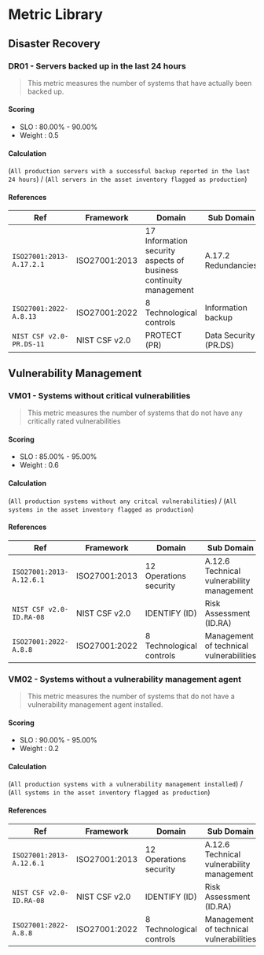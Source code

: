 # Metric Library


## Disaster Recovery


### DR01 - Servers backed up in the last 24 hours

> This metric measures the number of systems that have actually been backed up.


#### Scoring

* SLO : 80.00% - 90.00%
* Weight : 0.5

#### Calculation

(`All production servers with a successful backup reported in the last 24 hours`) / (`All servers in the asset inventory flagged as production`)

#### References

|**Ref**|**Framework**|**Domain**|**Sub Domain**|
|--|--|--|--|
|`ISO27001:2013-A.17.2.1`|ISO27001:2013|17 Information security aspects of business continuity management|A.17.2 Redundancies|
|`ISO27001:2022-A.8.13`|ISO27001:2022|8 Technological controls|Information backup|
|`NIST CSF v2.0-PR.DS-11`|NIST CSF v2.0|PROTECT (PR)|Data Security (PR.DS)|









## Vulnerability Management




### VM01 - Systems without critical vulnerabilities

> This metric measures the number of systems that do not have any critically rated vulnerabilities


#### Scoring

* SLO : 85.00% - 95.00%
* Weight : 0.6

#### Calculation

(`All production systems without any critcal vulnerabilities`) / (`All systems in the asset inventory flagged as production`)

#### References

|**Ref**|**Framework**|**Domain**|**Sub Domain**|
|--|--|--|--|
|`ISO27001:2013-A.12.6.1`|ISO27001:2013|12 Operations security|A.12.6 Technical vulnerability management|
|`NIST CSF v2.0-ID.RA-08`|NIST CSF v2.0|IDENTIFY (ID)|Risk Assessment (ID.RA)|
|`ISO27001:2022-A.8.8`|ISO27001:2022|8 Technological controls|Management of technical vulnerabilities|




### VM02 - Systems without a vulnerability management agent

> This metric measures the number of systems that do not have a vulnerability management agent installed.


#### Scoring

* SLO : 90.00% - 95.00%
* Weight : 0.2

#### Calculation

(`All production systems with a vulnerability management installed`) / (`All systems in the asset inventory flagged as production`)

#### References

|**Ref**|**Framework**|**Domain**|**Sub Domain**|
|--|--|--|--|
|`ISO27001:2013-A.12.6.1`|ISO27001:2013|12 Operations security|A.12.6 Technical vulnerability management|
|`NIST CSF v2.0-ID.RA-08`|NIST CSF v2.0|IDENTIFY (ID)|Risk Assessment (ID.RA)|
|`ISO27001:2022-A.8.8`|ISO27001:2022|8 Technological controls|Management of technical vulnerabilities|





